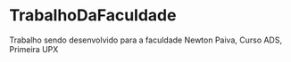# TrabalhoDaFaculdade
Trabalho sendo desenvolvido para a faculdade Newton Paiva, Curso ADS, Primeira UPX
